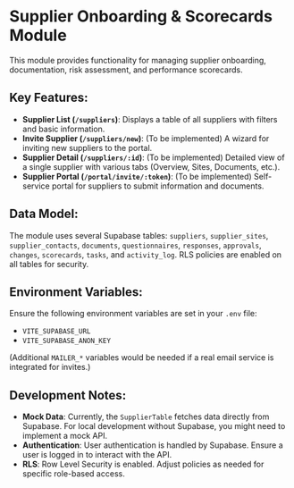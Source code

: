 # Supplier Onboarding & Scorecards Module

This module provides functionality for managing supplier onboarding, documentation, risk assessment, and performance scorecards.

## Key Features:

*   **Supplier List (`/suppliers`)**: Displays a table of all suppliers with filters and basic information.
*   **Invite Supplier (`/suppliers/new`)**: (To be implemented) A wizard for inviting new suppliers to the portal.
*   **Supplier Detail (`/suppliers/:id`)**: (To be implemented) Detailed view of a single supplier with various tabs (Overview, Sites, Documents, etc.).
*   **Supplier Portal (`/portal/invite/:token`)**: (To be implemented) Self-service portal for suppliers to submit information and documents.

## Data Model:

The module uses several Supabase tables: `suppliers`, `supplier_sites`, `supplier_contacts`, `documents`, `questionnaires`, `responses`, `approvals`, `changes`, `scorecards`, `tasks`, and `activity_log`. RLS policies are enabled on all tables for security.

## Environment Variables:

Ensure the following environment variables are set in your `.env` file:

*   `VITE_SUPABASE_URL`
*   `VITE_SUPABASE_ANON_KEY`

(Additional `MAILER_*` variables would be needed if a real email service is integrated for invites.)

## Development Notes:

*   **Mock Data**: Currently, the `SupplierTable` fetches data directly from Supabase. For local development without Supabase, you might need to implement a mock API.
*   **Authentication**: User authentication is handled by Supabase. Ensure a user is logged in to interact with the API.
*   **RLS**: Row Level Security is enabled. Adjust policies as needed for specific role-based access.